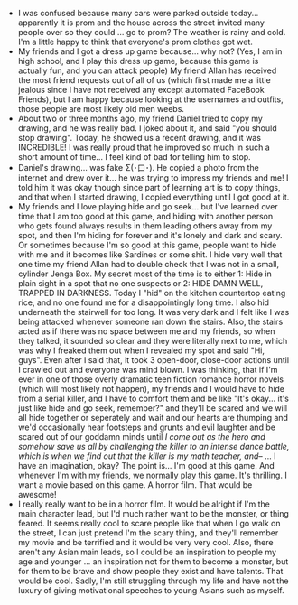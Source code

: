- I was confused because many cars were parked outside today... apparently it is prom and the house across the street invited many people over so they could ... go to prom? The weather is rainy and cold. I'm a little happy to think that everyone's prom clothes got wet. 
- My friends and I got a dress up game because... why not? (Yes, I am in high school, and I play this dress up game, because this game is actually fun, and you can attack people) My friend Allan has received the most friend requests out of all of us (which first made me a little jealous since I have not received any except automated FaceBook Friends), but I am happy because looking at the usernames and outfits, those people are most likely old men weebs. 
- About two or three months ago, my friend Daniel tried to copy my drawing, and he was really bad. I joked about it, and said "you should stop drawing". Today, he showed us a recent drawing, and it was INCREDIBLE! I was really proud that he improved so much in such a short amount of time... I feel kind of bad for telling him to stop. 
- Daniel's drawing... was fake Σ(･口･). He copied a photo from the internet and drew over it... he was trying to impress my friends and me! I told him it was okay though since part of learning art is to copy things, and that when I started drawing, I copied everything until I got good at it. 
- My friends and I love playing hide and go seek... but I've learned over time that I am too good at this game, and hiding with another person who gets found always results in them leading others away from my spot, and then I'm hiding for forever and it's lonely and dark and scary. Or sometimes because I'm so good at this game, people want to hide with me and it becomes like Sardines or some shit. I hide very well that one time my friend Allan had to double check that I was not in a small, cylinder Jenga Box. My secret most of the time is to either 1: Hide in plain sight in a spot that no one suspects or 2: HIDE DAMN WELL, TRAPPED IN DARKNESS. Today I "hid" on the kitchen countertop eating rice, and no one found me for a disappointingly long time. I also hid underneath the stairwell for too long. It was very dark and I felt like I was being attacked whenever someone ran down the stairs. Also, the stairs acted as if there was no space between me and my friends, so when they talked, it sounded so clear and they were literally next to me, which was why I freaked them out when I revealed my spot and said "Hi, guys". Even after I said that, it took 3 open-door, close-door actions until I crawled out and everyone was mind blown. I was thinking, that if I'm ever in one of those overly dramatic teen fiction romance horror novels (which will most likely not happen), my friends and I would have to hide from a serial killer, and I have to comfort them and be like "It's okay... it's just like hide and go seek, remember?" and they'll be scared and we will all hide together or seperately and wait and our hearts are thumping and we'd occasionally hear footsteps and grunts and evil laughter and be scared out of our goddamn minds until *I come out as the hero and somehow save us all by challenging the killer to an intense dance battle, which is when we find out that the killer is my math teacher, and*– ... I have an imagination, okay? The point is... I'm good at this game. And whenever I'm with my friends, we normally play this game. It's thrilling. I want a movie based on this game. A horror film. That would be awesome! 
- I really really want to be in a horror film. It would be alright if I'm the main character lead, but I'd much rather want to be the monster, or thing feared. It seems really cool to scare people like that when I go walk on the street, I can just pretend I'm the scary thing, and they'll remember my movie and be terrified and it would be very very cool. Also, there aren't any Asian main leads, so I could be an inspiration to people my age and younger ... an inspiration not for them to become a monster, but for them to be brave and show people they exist and have talents. That would be cool. Sadly, I'm still struggling through my life and have not the luxury of giving motivational speeches to young Asians such as myself. 
